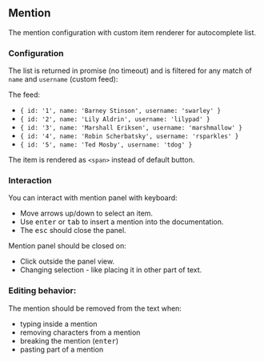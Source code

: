 ## Mention

The mention configuration with custom item renderer for autocomplete list.

### Configuration

The list is returned in promise (no timeout) and is filtered for any match of `name` and `username` (custom feed):

The feed:
- `{ id: '1', name: 'Barney Stinson', username: 'swarley' }`
- `{ id: '2', name: 'Lily Aldrin', username: 'lilypad' }`
- `{ id: '3', name: 'Marshall Eriksen', username: 'marshmallow' }`
- `{ id: '4', name: 'Robin Scherbatsky', username: 'rsparkles' }`
- `{ id: '5', name: 'Ted Mosby', username: 'tdog' }`

The item is rendered as `<span>` instead of default button.

### Interaction

You can interact with mention panel with keyboard:

- Move arrows up/down to select an item.
- Use <kbd>enter</kbd> or <kbd>tab</kbd> to insert a mention into the documentation. 
- The <kbd>esc</kbd> should close the panel.

Mention panel should be closed on:
- Click outside the panel view.
- Changing selection - like placing it in other part of text.

### Editing behavior:

The mention should be removed from the text when:

- typing inside a mention
- removing characters from a mention
- breaking the mention (<kbd>enter</kbd>)
- pasting part of a mention

